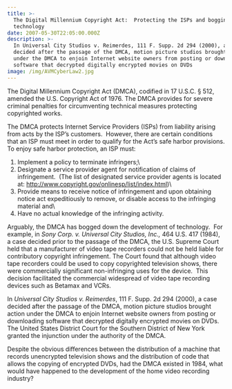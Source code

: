 ```yaml
---
title: >-
  The Digital Millennium Copyright Act:  Protecting the ISPs and bogging down
  technology
date: 2007-05-30T22:05:00.000Z
description: >-
  In Universal City Studios v. Reimerdes, 111 F. Supp. 2d 294 (2000), a case
  decided after the passage of the DMCA, motion picture studios brought action
  under the DMCA to enjoin Internet website owners from posting or downloading
  software that decrypted digitally encrypted movies on DVDs
image: /img/AVMCyberLaw2.jpg
---
```

The  Digital Millennium Copyright Act (DMCA), codified in 17 U.S.C. § 512, amended the U.S. Copyright Act of 1976.  The DMCA provides for severe criminal penalties for circumventing technical measures protecting copyrighted works. 

The DMCA protects Internet Service Providers (ISPs) from liability arising from acts by the ISP’s customers.&nbsp; However, there are certain conditions that an ISP must meet in order to qualify for the Act’s safe harbor provisions. To enjoy safe harbor protection, an ISP must:

1. Implement a policy to terminate infringers;\
2. Designate a service provider agent for notification of claims of infringement.&nbsp; (The list of designated service provider agents is located at: <a href="http://www.copyright.gov/onlinesp/list/index.html" target="_blank"  rel="nofollow" >http://www.copyright.gov/onlinesp/list/index.html</a>)\
3. Provide means to receive notice of infringement and upon obtaining notice act expeditiously to remove, or disable access to the infringing material and\
4. Have no actual knowledge of the infringing activity.

Arguably, the DMCA has bogged down the development of technology.&nbsp; For example, in _Sony Corp. v. Universal City Studios, Inc.,_ 464 U.S. 417 (1984), a case decided prior to the passage of the DMCA, the U.S. Supreme Court held that a manufacturer of video tape recorders could not be held liable for contributory copyright infringement. The Court found that although video tape recorders could be used to copy copyrighted television shows, there were commercially significant non-infringing uses for the device.&nbsp; This decision facilitated the commercial widespread of video tape recording devices such as Betamax and VCRs.

In _Universal City Studios v. Reimerdes_, 111 F. Supp. 2d 294 (2000), a case decided after the passage of the DMCA, motion picture studios brought action under the DMCA to enjoin Internet website owners from posting or downloading software that decrypted digitally encrypted movies on DVDs.  The United States District Court for the Southern District of New York granted the injunction under the authority of the DMCA.

Despite the obvious differences between the distribution of a machine that records unencrypted television shows and the distribution of code that allows the copying of encrypted DVDs, had the DMCA existed in 1984, what would have happened to the development of the home video recording industry?
